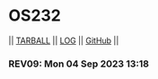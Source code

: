 # OS232

|| [TARBALL](https://os.vlsm.org/Log/adhan-857.tar.bz2.txt) || [LOG](https://adhan-857.github.io/os232/TXT/mylog.txt) || [GitHub](https://github.com/adhan-857/os232/) ||

### REV09: Mon 04 Sep 2023 13:18
